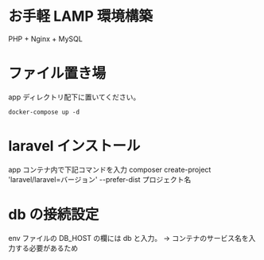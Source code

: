 # お手軽 LAMP 環境構築

PHP + Nginx + MySQL

# ファイル置き場

app ディレクトリ配下に置いてください。

```
docker-compose up -d
```

# laravel インストール

app コンテナ内で下記コマンドを入力
composer create-project 'laravel/laravel=バージョン' --prefer-dist プロジェクト名

# db の接続設定

env ファイルの DB_HOST の欄には db と入力。
→ コンテナのサービス名を入力する必要があるため
